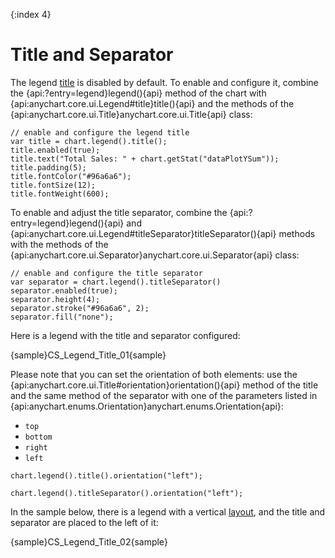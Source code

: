 {:index 4}
# Title and Separator

The legend [title](../Title) is disabled by default. To enable and configure it, combine the {api:?entry=legend}legend(){api} method of the chart with {api:anychart.core.ui.Legend#title}title(){api} and the methods of the {api:anychart.core.ui.Title}anychart.core.ui.Title{api} class:

```
// enable and configure the legend title
var title = chart.legend().title();
title.enabled(true);
title.text("Total Sales: " + chart.getStat("dataPlotYSum"));
title.padding(5);
title.fontColor("#96a6a6");
title.fontSize(12);
title.fontWeight(600);
```

To enable and adjust the title separator, combine the {api:?entry=legend}legend(){api} and {api:anychart.core.ui.Legend#titleSeparator}titleSeparator(){api} methods with the methods of the {api:anychart.core.ui.Separator}anychart.core.ui.Separator{api} class:

```
// enable and configure the title separator
var separator = chart.legend().titleSeparator()
separator.enabled(true);
separator.height(4);
separator.stroke("#96a6a6", 2);
separator.fill("none");
```

Here is a legend with the title and separator configured:

{sample}CS\_Legend\_Title\_01{sample}

Please note that you can set the orientation of both elements: use the {api:anychart.core.ui.Title#orientation}orientation(){api} method of the title and the same method of the separator with one of the parameters listed in {api:anychart.enums.Orientation}anychart.enums.Orientation{api}:

* `top`
* `bottom`
* `right`
* `left`


```
chart.legend().title().orientation("left");
```

```
chart.legend().titleSeparator().orientation("left");
```

In the sample below, there is a legend with a vertical [layout](Basic_Settings#layout), and the title and separator are placed to the left of it:

{sample}CS\_Legend\_Title\_02{sample}
